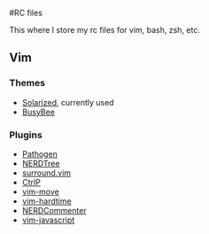 #RC files

This where I store my rc files for vim, bash, zsh, etc.

## Vim

### Themes
- [Solarized](https://github.com/altercation/vim-colors-solarized), currently used
- [BusyBee](http://www.vim.org/scripts/script.php?script_id=2549)

### Plugins
- [Pathogen](https://github.com/tpope/vim-pathogen)
- [NERDTree](https://github.com/scrooloose/nerdtree)
- [surround.vim](https://github.com/tpope/vim-surround)
- [CtrlP](kien.github.io/ctrlp.vim)
- [vim-move](https://github.com/matze/vim-move)
- [vim-hardtime](https://github.com/takac/vim-hardtime)
- [NERDCommenter](https://github.com/scrooloose/nerdcommenter)
- [vim-javascript](https://github.com/pangloss/vim-javascript)
